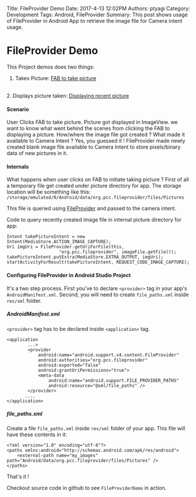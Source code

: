 Title: FileProvider Demo
Date: 2017-4-13 12:02PM
Authors: ptyagi
Category: Development
Tags: Android, FileProvider
Summary: This post shows usage of FileProvider in Android App to retrieve the image file for Camera intent usage.

# FileProvider Demo

This Project demos does two things:
<br>
1. Takes Picture: <a href="https://github.com/ptyagicodecamp/ptyagicodecamp.github.io/tree/master/images/fileprovider/s1.png">FAB to take picture</a>
<br>
2. Displays picture taken: <a href="https://github.com/ptyagicodecamp/ptyagicodecamp.github.io/tree/master/images/fileprovider/s2.png">Displaying recent picture</a>

#### Scenario
User Clicks FAB to take picture. Picture got displayed in ImageView.
we want to know what went behind the scenes from clicking the FAB to displaying a picture.
How/where the image file got created ? What made it available to Camera Intent ?
Yes, you guessed it ! FileProvider made newly created blank image file available to Camera Intent to store pixels/binary data of new pictures in it.


#### Internals
What happens when user clicks on FAB to initiate taking picture ?
First of all a temporary file get created under picture directory for app. The storage location
will be something like this: `/storage/emulated/0/Android/data/org.pcc.fileprovider/files/Pictures`

This file is queried using [FileProvider](https://developer.android.com/reference/android/support/v4/content/FileProvider.html)
and passed to the camera intent.

Code to query recently created image file in internal picture directory for app:
```
Intent takePictureIntent = new Intent(MediaStore.ACTION_IMAGE_CAPTURE);
Uri imgUri = FileProvider.getUriForFile(this,
                    "org.pcc.fileprovider", imageFile.getFile());
takePictureIntent.putExtra(MediaStore.EXTRA_OUTPUT, imgUri);
startActivityForResult(takePictureIntent, REQUEST_CODE_IMAGE_CAPTURE);
```

#### Configuring FileProvider in Android Studio Project

It's a two step process. First you've to declare `<provider>` tag in your app's
`AndroidManifest.xml`. Second, you will need to create `file_paths.xml` inside `res/xml` folder.

##### AndroidManifest.xml

`<provider>` tag has to be declared inside `<application>` tag.
```
<application
        ...>
        <provider
            android:name="android.support.v4.content.FileProvider"
            android:authorities="org.pcc.fileprovider"
            android:exported="false"
            android:grantUriPermissions="true">
            <meta-data
                android:name="android.support.FILE_PROVIDER_PATHS"
                android:resource="@xml/file_paths" />
        </provider>
       ....
</application>        
```

##### file_paths.xml
Create a file `file_paths.xml` inside `res/xml` folder of your app. This file
will have these contents in it:
```
<?xml version="1.0" encoding="utf-8"?>
<paths xmlns:android="http://schemas.android.com/apk/res/android">
    <external-path name="my_images" path="Android/data/org.pcc.fileprovider/files/Pictures" />
</paths>
```

That's it !

Checkout source code in github to see `FileProviderDemo` in action. 

